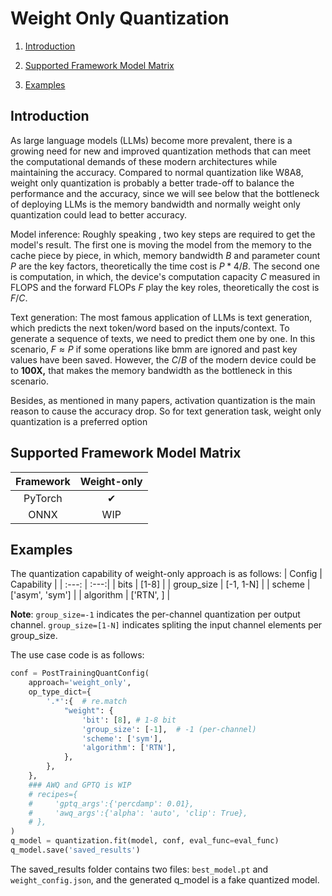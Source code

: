 Weight Only Quantization
=====

1. [Introduction](#introduction)

2. [Supported Framework Model Matrix](#supported-framework-model-matrix)

3. [Examples](#examples)


## Introduction

As large language models (LLMs) become more prevalent, there is a growing need for new and improved quantization methods that can meet the computational demands of these modern architectures while maintaining the accuracy.  Compared to normal quantization like W8A8,  weight only quantization is probably a better trade-off to balance the performance and the accuracy, since we will see below that the bottleneck of deploying LLMs is the memory bandwidth and normally weight only quantization could lead to better accuracy.

Model inference: Roughly speaking , two key steps are required to get the model's result. The first one is moving the model from the memory to the cache piece by piece, in which, memory bandwidth $B$ and parameter count $P$ are the key factors, theoretically the time cost is  $P*4 /B$. The second one is  computation, in which, the device's computation capacity  $C$  measured in FLOPS and the forward FLOPs $F$ play the key roles, theoretically the cost is $F/C$.

Text generation:  The most famous application of LLMs is text generation, which predicts the next token/word  based on the inputs/context. To generate a sequence of texts, we need to predict them one by one. In this scenario,  $F\approx P$  if some operations like bmm are ignored and past key values have been saved. However, the  $C/B$ of the modern device could be to **100X,** that makes the memory bandwidth as the bottleneck in this scenario.

Besides, as mentioned in many papers, activation quantization is the main reason to cause the accuracy drop. So for text generation task,  weight only quantization is a preferred option


## Supported Framework Model Matrix

| Framework | Weight-only |
| :---: | :---:|
| PyTorch | &#10004; |
| ONNX | WIP |


## Examples

The quantization capability of weight-only approach is as follows:
| Config | Capability |
| :---: | :---:|
| bits | [1-8] |
| group_size | [-1, 1-N] | 
| scheme | ['asym', 'sym'] |
| algorithm | ['RTN', ] |

**Note**: `group_size=-1` indicates the per-channel quantization per output channel. `group_size=[1-N]` indicates spliting the input channel elements per group_size.

The use case code is as follows:
```python
conf = PostTrainingQuantConfig(
    approach='weight_only',
    op_type_dict={
        '.*':{ 	# re.match
            "weight": {
                'bit': [8], # 1-8 bit 
                'group_size': [-1],  # -1 (per-channel)
                'scheme': ['sym'], 
                'algorithm': ['RTN'], 
            },
        },
    },
    ### AWQ and GPTQ is WIP
    # recipes={
    #     'gptq_args':{'percdamp': 0.01},
    #     'awq_args':{'alpha': 'auto', 'clip': True},
    # },
)
q_model = quantization.fit(model, conf, eval_func=eval_func)
q_model.save('saved_results')
```

The saved_results folder contains two files: `best_model.pt` and `weight_config.json`, and the generated q_model is a fake quantized model.
